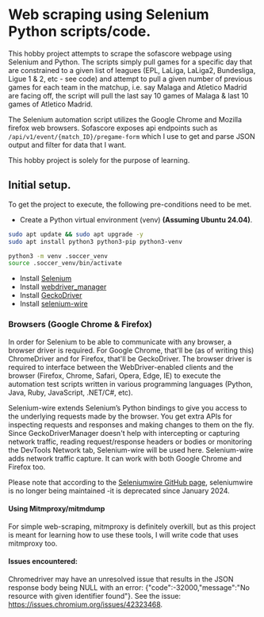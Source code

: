 # Web scraping using Selenium Python scripts/code.

This hobby project attempts to scrape the sofascore webpage using Selenium and
Python. The scripts simply pull games for a specific day that are constrained
to a given list of leagues (EPL, LaLiga, LaLiga2, Bundesliga, Ligue 1 & 2,
etc - see code) and attempt to pull a given number of previous games for each
team in the matchup, i.e. say Malaga and Atletico Madrid are facing off, the script
will pull the last say 10 games of Malaga & last 10 games of Atletico Madrid.

The Selenium automation script utilizes the Google Chrome and Mozilla firefox
web browsers. Sofascore exposes api endpoints such as `/api/v1/event/{match_ID}/pregame-form` which I use to get and parse JSON output and filter for data that I want.

This hobby project is solely for the purpose of learning.


## Initial setup.

To get the project to execute, the following pre-conditions need to be met.

* Create a Python virtual environment (venv) **(Assuming Ubuntu 24.04)**.
```bash
sudo apt update && sudo apt upgrade -y
sudo apt install python3 python3-pip python3-venv

python3 -m venv .soccer_venv
source .soccer_venv/bin/activate
```
* Install [Selenium](https://www.selenium.dev/downloads/)
* Install [webdriver_manager](https://pypi.org/project/webdriver-manager/)
* Install [GeckoDriver](https://github.com/mozilla/geckodriver/releases)
* Install [selenium-wire](https://pypi.org/project/selenium-wire/)

### Browsers (Google Chrome & Firefox)
In order for Selenium to be able to communicate with any browser, a browser
driver is required. For Google Chrome, that'll be (as of writing this) ChromeDriver and for
Firefox, that'll be GeckoDriver. The browser driver is required to interface
between the WebDriver-enabled clients and the browser (Firefox, Chrome, Safari, Opera, Edge, IE) to execute the automation test scripts written in various programming languages (Python, Java, Ruby, JavaScript, .NET/C#, etc).

Selenium-wire extends Selenium’s Python bindings to give you access to the
underlying requests made by the browser. You get extra APIs for inspecting
requests and responses and making changes to them on the fly. Since
GeckoDriverManager doesn't help with intercepting or capturing network
traffic, reading request/response headers or bodies or monitoring the DevTools
Network tab, Selenium-wire will be used here. Selenium-wire adds network
traffic capture. It can work with both Google Chrome and Firefox too.

Please note that according to the [Seleniumwire GitHub page](https://github.com/wkeeling/selenium-wire), seleniumwire is no longer being maintained -it is deprecated since January 2024.

#### Using Mitmproxy/mitmdump
For simple web-scraping, mitmproxy is definitely overkill, but as this project
is meant for learning how to use these tools, I will write code that uses
mitmproxy too.

#### Issues encountered:
Chromedriver may have an unresolved issue that results in the JSON response
body being NULL with an error: {"code":-32000,"message":"No resource with given identifier found"}.
See the issue: https://issues.chromium.org/issues/42323468.
